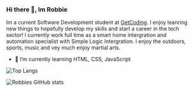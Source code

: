 ### Hi there 👋, Im Robbie 
Im a current Software Development student at [GetCoding](https://github.com/getcoding-ca). I enjoy leanring new things to hopefully develop my skills and start a career in the tech sector! I currently work full time as a smart home intergration and automation specialist with Simple Logic Intergration. I enjoy the outdoors, sports, music and vey much enjoy martial arts.
- 🌱 I’m currently learning HTML, CSS, JavaScript
  
![Top Langs](https://github-readme-stats.vercel.app/api/top-langs/?username=RobbieKavanagh)

![Robbies GitHub stats](https://github-readme-stats.vercel.app/api?username=RobbieKavanagh&theme=dark&show_icons=true)
